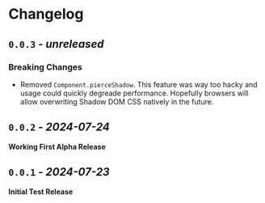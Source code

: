 Changelog
======================================================================

`0.0.3` - _unreleased_
----------------------------------------------------------------------

### Breaking Changes

- Removed `Component.pierceShadow`. This feature was way too hacky and usage could quickly
  degreade performance. Hopefully browsers will allow overwriting Shadow DOM CSS natively
  in the future.

`0.0.2` - _2024-07-24_
----------------------------------------------------------------------
**Working First Alpha Release**

`0.0.1` - _2024-07-23_
----------------------------------------------------------------------
**Initial Test Release**
